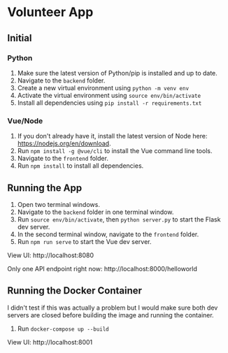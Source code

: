 # Volunteer App

## Initial

### Python

1. Make sure the latest version of Python/pip is installed and up to date.
2. Navigate to the `backend` folder.
3. Create a new virtual environment using `python -m venv env`
4. Activate the virtual environment using `source env/bin/activate`
5. Install all dependencies using `pip install -r requirements.txt`

### Vue/Node

1. If you don't already have it, install the latest version of Node here: https://nodejs.org/en/download.
2. Run `npm install -g @vue/cli` to install the Vue command line tools.
3. Navigate to the `frontend` folder.
4. Run `npm install` to install all dependencies.

## Running the App

1. Open two terminal windows.
2. Navigate to the `backend` folder in one terminal window.
3. Run `source env/bin/activate`, then `python server.py` to start the Flask dev server.
4. In the second terminal window, navigate to the `frontend` folder.
5. Run `npm run serve` to start the Vue dev server.

View UI:
http://localhost:8080

Only one API endpoint right now:
http://localhost:8000/helloworld

## Running the Docker Container
I didn't test if this was actually a problem but I would make sure both dev servers are closed before building the image and running the container.

1. Run `docker-compose up --build`

View UI:
http://localhost:8001
